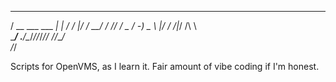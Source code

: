   ____              _   ____  _______
 / __ \___  ___ ___| | / /  |/  / __/
/ /_/ / _ \/ -_) _ \ |/ / /|_/ /\ \  
\____/ .__/\__/_//_/___/_/  /_/___/  
    /_/                              

Scripts for OpenVMS, as I learn it. Fair amount of vibe coding if I'm honest.
